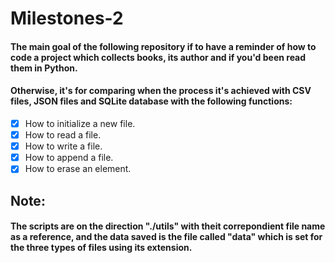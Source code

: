 # Milestones-2

#### The main goal of the following repository if to have a reminder of how to code a project which collects books, its author and if you'd been read them in Python.

#### Otherwise, it's for comparing when the process it's achieved with CSV files, JSON files and SQLite database with the following functions:

- [x] How to initialize a new file.
- [x] How to read a file.
- [x] How to write a file.
- [x] How to append a file.
- [x] How to erase an element.

## **Note:**

#### The scripts are on the direction **"./utils"** with theit correpondient file name as a reference, and the data saved is the file called "data" which is set for the three types of files using its extension.

